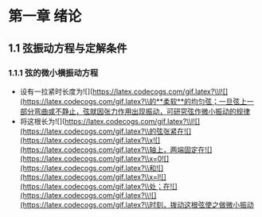 # 第一章 绪论
## 1.1 弦振动方程与定解条件
### 1.1.1 弦的微小横振动方程
* 设有一拉紧时长度为![](https://latex.codecogs.com/gif.latex?\\l![](https://latex.codecogs.com/gif.latex?\\的**柔软**的均匀弦；一旦弦上一部分弯曲或不静止，弦就因张力作用出现振动，可研究弦作微小振动的规律
* 将这根长为![](https://latex.codecogs.com/gif.latex?\\l![](https://latex.codecogs.com/gif.latex?\\的弦张紧在![](https://latex.codecogs.com/gif.latex?\\x![](https://latex.codecogs.com/gif.latex?\\轴上，两端固定在![](https://latex.codecogs.com/gif.latex?\\x=0![](https://latex.codecogs.com/gif.latex?\\和![](https://latex.codecogs.com/gif.latex?\\x=l![](https://latex.codecogs.com/gif.latex?\\处；在![](https://latex.codecogs.com/gif.latex?\\![](https://latex.codecogs.com/gif.latex?\\时刻，拨动这根弦使之做微小振动
